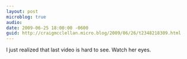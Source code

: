 ```yaml
---
layout: post
microblog: true
audio: 
date: 2009-06-25 18:00:00 -0600
guid: http://craigmcclellan.micro.blog/2009/06/26/t2348218309.html
---
```

I just realized that last video is hard to see. Watch her eyes.
